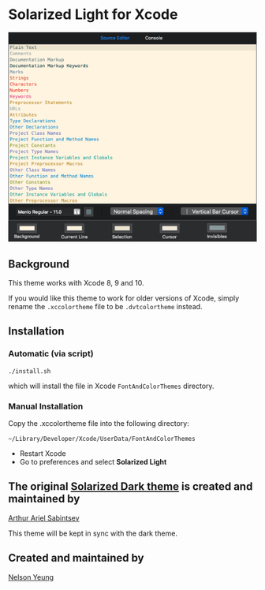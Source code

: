 Solarized Light for Xcode
========================

![Solarized Light Screenshot](https://github.com/nelsyeung/Solarized-Light-for-Xcode/blob/master/solarized-light.png?raw=true "Solarized Light Screenshot") 

## Background
This theme works with Xcode 8, 9 and 10.

If you would like this theme to work for older versions of Xcode, simply rename the `.xccolortheme`
file to be `.dvtcolortheme` instead.

## Installation
### Automatic (via script)
```
./install.sh
```

which will install the file in Xcode `FontAndColorThemes` directory.

### Manual Installation
Copy the .xccolortheme file into the following directory: 

```
~/Library/Developer/Xcode/UserData/FontAndColorThemes
```
- Restart Xcode
- Go to preferences and select **Solarized Light**

## The original [Solarized Dark theme](https://github.com/ArtSabintsev/Solarized-Dark-for-Xcode) is created and maintained by
[Arthur Ariel Sabintsev](http://www.sabintsev.com)

This theme will be kept in sync with the dark theme.

## Created and maintained by
[Nelson Yeung](http://www.nelsyeung.com)
